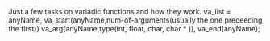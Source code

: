Just a few tasks
on variadic functions and how they work.
va_list = anyName, va_start(anyName,num-of-arguments(usually the one preceeding the first))
va_arg(anyName,type(int, float, char, char * )), va_end(anyName);

